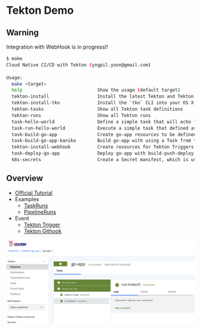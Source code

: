 # Tekton Demo

## Warning

Integration with WebHook is in progress!!

```sh
$ make
Cloud Native CI/CD with Tekton (yngpil.yoon@gmail.com)

Usage:
  make <target>
  help                            Show the usage (default target)
  tekton-install                  Install the latest Tekton and Tekton Dashboard into your cluster
  tekton-install-tkn              Install the `tkn` CLI into your OS X machine
  tekton-tasks                    Show all Tekton task definitions
  tekton-runs                     Show all Tekton runs
  task-hello-world                Define a simple task that will echo "hello world"
  task-run-hello-world            Execute a simple task that defined as 'echo-hello-world' Task
  task-build-go-app               Create go-app resources to be defined for go-app, and execute build-push task
  task-build-go-app-kaniko        Build go-app with using a Task from the Tekton Catalog
  tekton-install-webhook          Create resources for Tekton Triggers
  task-deploy-go-app              Deploy go-app with build-push-deploy pipelines and its pipelines
  k8s-secrets                     Create a Secret manifest, which is used to store your Docker Hub credentials
```

## Overview

- [Official Tutorial](https://github.com/tektoncd/pipeline/blob/master/docs/tutorial.md)
- Examples
  - [TaskRuns](https://github.com/tektoncd/pipeline/tree/master/examples/taskruns)
  - [PipelineRuns](https://github.com/tektoncd/pipeline/tree/master/examples/pipelineruns)
- Event
  - [Tekton Trigger](https://github.com/tektoncd/triggers)
  - [Tekton Githook](https://gitlab.com/pongsatt/githook)



![](docs/ui.png)
